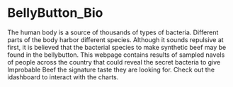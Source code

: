 # BellyButton_Bio
The human body is a source of thousands of types of bacteria. Different parts of the body harbor different species. Although it sounds repulsive at first, it is believed that the bacterial species to make synthetic beef may be found in the bellybutton. This webpage contains results of sampled navels of people across the country that could reveal the secret bacteria to give Improbable Beef the signature taste they are looking for. Check out the idashboard to interact with the charts. 
